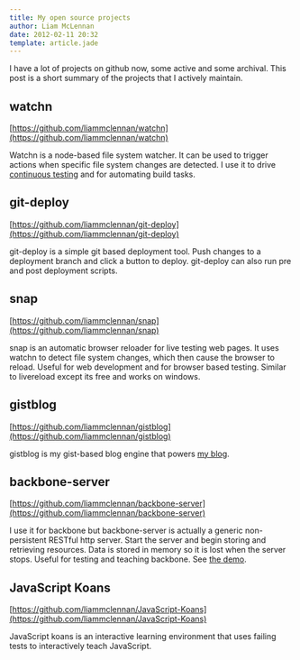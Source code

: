 ```yaml
---
title: My open source projects
author: Liam McLennan
date: 2012-02-11 20:32
template: article.jade
---
```


I have a lot of projects on github now, some active and some archival. This post is a short summary of the projects that I actively maintain. 

watchn
------

[https://github.com/liammclennan/watchn](https://github.com/liammclennan/watchn)

Watchn is a node-based file system watcher. It can be used to trigger actions when specific file system changes are detected. I use it to drive [continuous testing](http://blog.objectmentor.com/articles/2007/09/20/continuous-testing-explained) and for automating build tasks.

git-deploy
----------

[https://github.com/liammclennan/git-deploy](https://github.com/liammclennan/git-deploy)

git-deploy is a simple git based deployment tool. Push changes to a deployment branch and click a button to deploy. git-deploy can also run pre and post deployment scripts.

snap
----

[https://github.com/liammclennan/snap](https://github.com/liammclennan/snap)

snap is an automatic browser reloader for live testing web pages. It uses watchn to detect file system changes, which then cause the browser to reload. Useful for web development and for browser based testing. Similar to livereload except its free and works on windows.

gistblog
--------

[https://github.com/liammclennan/gistblog](https://github.com/liammclennan/gistblog)

gistblog is my gist-based blog engine that powers [my blog](http://withouttheloop.com/). 

backbone-server
---------------

[https://github.com/liammclennan/backbone-server](https://github.com/liammclennan/backbone-server)

I use it for backbone but backbone-server is actually a generic non-persistent RESTful http server. Start the server and begin storing and retrieving resources. Data is stored in memory so it is lost when the server stops. Useful for testing and teaching backbone. See [the demo](http://jsfiddle.net/ynkJE/24/).

JavaScript Koans
----------------

[https://github.com/liammclennan/JavaScript-Koans](https://github.com/liammclennan/JavaScript-Koans)

JavaScript koans is an interactive learning environment that uses failing tests to interactively teach JavaScript.

